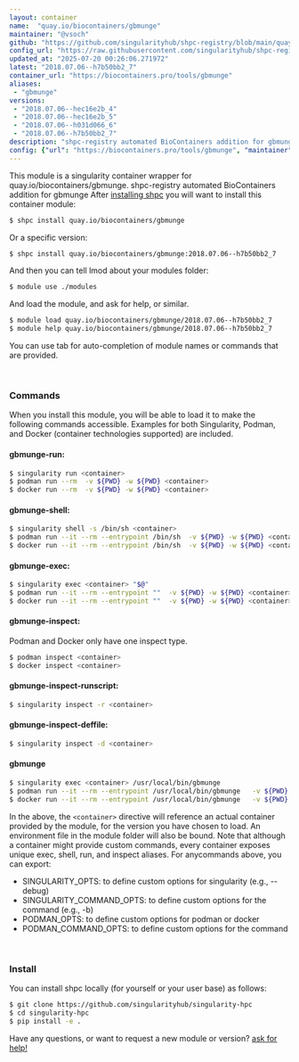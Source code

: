 ```yaml
---
layout: container
name:  "quay.io/biocontainers/gbmunge"
maintainer: "@vsoch"
github: "https://github.com/singularityhub/shpc-registry/blob/main/quay.io/biocontainers/gbmunge/container.yaml"
config_url: "https://raw.githubusercontent.com/singularityhub/shpc-registry/main/quay.io/biocontainers/gbmunge/container.yaml"
updated_at: "2025-07-20 00:26:06.271972"
latest: "2018.07.06--h7b50bb2_7"
container_url: "https://biocontainers.pro/tools/gbmunge"
aliases:
 - "gbmunge"
versions:
 - "2018.07.06--hec16e2b_4"
 - "2018.07.06--hec16e2b_5"
 - "2018.07.06--h031d066_6"
 - "2018.07.06--h7b50bb2_7"
description: "shpc-registry automated BioContainers addition for gbmunge"
config: {"url": "https://biocontainers.pro/tools/gbmunge", "maintainer": "@vsoch", "description": "shpc-registry automated BioContainers addition for gbmunge", "latest": {"2018.07.06--h7b50bb2_7": "sha256:94ec51a045749a174bdb1777277660df1eaceef343a0a0022aeab9f188386941"}, "tags": {"2018.07.06--hec16e2b_4": "sha256:818cc218ed20d40030152ff0e960f73e1dc026ad44342597e0d15d61c4de1bc5", "2018.07.06--hec16e2b_5": "sha256:40f3d6c1a7d7b7ab201c9da15f726109c5e04978387bbbca8ec2c082272bc227", "2018.07.06--h031d066_6": "sha256:d67c95024218bc55ed40265204689cf9450aa7710fae2a698528231ae7522394", "2018.07.06--h7b50bb2_7": "sha256:94ec51a045749a174bdb1777277660df1eaceef343a0a0022aeab9f188386941"}, "docker": "quay.io/biocontainers/gbmunge", "aliases": {"gbmunge": "/usr/local/bin/gbmunge"}}
---
```


This module is a singularity container wrapper for quay.io/biocontainers/gbmunge.
shpc-registry automated BioContainers addition for gbmunge
After [installing shpc](#install) you will want to install this container module:


```bash
$ shpc install quay.io/biocontainers/gbmunge
```

Or a specific version:

```bash
$ shpc install quay.io/biocontainers/gbmunge:2018.07.06--h7b50bb2_7
```

And then you can tell lmod about your modules folder:

```bash
$ module use ./modules
```

And load the module, and ask for help, or similar.

```bash
$ module load quay.io/biocontainers/gbmunge/2018.07.06--h7b50bb2_7
$ module help quay.io/biocontainers/gbmunge/2018.07.06--h7b50bb2_7
```

You can use tab for auto-completion of module names or commands that are provided.

<br>

### Commands

When you install this module, you will be able to load it to make the following commands accessible.
Examples for both Singularity, Podman, and Docker (container technologies supported) are included.

#### gbmunge-run:

```bash
$ singularity run <container>
$ podman run --rm  -v ${PWD} -w ${PWD} <container>
$ docker run --rm  -v ${PWD} -w ${PWD} <container>
```

#### gbmunge-shell:

```bash
$ singularity shell -s /bin/sh <container>
$ podman run --it --rm --entrypoint /bin/sh  -v ${PWD} -w ${PWD} <container>
$ docker run --it --rm --entrypoint /bin/sh  -v ${PWD} -w ${PWD} <container>
```

#### gbmunge-exec:

```bash
$ singularity exec <container> "$@"
$ podman run --it --rm --entrypoint ""  -v ${PWD} -w ${PWD} <container> "$@"
$ docker run --it --rm --entrypoint ""  -v ${PWD} -w ${PWD} <container> "$@"
```

#### gbmunge-inspect:

Podman and Docker only have one inspect type.

```bash
$ podman inspect <container>
$ docker inspect <container>
```

#### gbmunge-inspect-runscript:

```bash
$ singularity inspect -r <container>
```

#### gbmunge-inspect-deffile:

```bash
$ singularity inspect -d <container>
```


#### gbmunge

```bash
$ singularity exec <container> /usr/local/bin/gbmunge
$ podman run --it --rm --entrypoint /usr/local/bin/gbmunge   -v ${PWD} -w ${PWD} <container> -c " $@"
$ docker run --it --rm --entrypoint /usr/local/bin/gbmunge   -v ${PWD} -w ${PWD} <container> -c " $@"
```



In the above, the `<container>` directive will reference an actual container provided
by the module, for the version you have chosen to load. An environment file in the
module folder will also be bound. Note that although a container
might provide custom commands, every container exposes unique exec, shell, run, and
inspect aliases. For anycommands above, you can export:

 - SINGULARITY_OPTS: to define custom options for singularity (e.g., --debug)
 - SINGULARITY_COMMAND_OPTS: to define custom options for the command (e.g., -b)
 - PODMAN_OPTS: to define custom options for podman or docker
 - PODMAN_COMMAND_OPTS: to define custom options for the command

<br>

### Install

You can install shpc locally (for yourself or your user base) as follows:

```bash
$ git clone https://github.com/singularityhub/singularity-hpc
$ cd singularity-hpc
$ pip install -e .
```

Have any questions, or want to request a new module or version? [ask for help!](https://github.com/singularityhub/singularity-hpc/issues)
